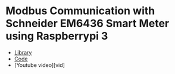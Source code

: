 # Modbus Communication with Schneider EM6436 Smart Meter using Raspberrypi 3

- [Library][link]
- [Code][code]
- [Youtube video][vid]

[link]:https://github.com/riptideio/pymodbus
[code]:
[vid]:https://youtu.be/p0NBDxVmkrI